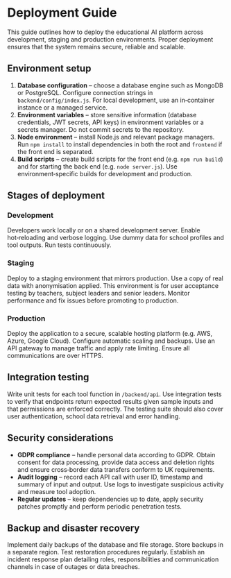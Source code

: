# Deployment Guide

This guide outlines how to deploy the educational AI platform across development, staging and production environments. Proper deployment ensures that the system remains secure, reliable and scalable.

## Environment setup

1. **Database configuration** – choose a database engine such as MongoDB or PostgreSQL. Configure connection strings in `backend/config/index.js`. For local development, use an in‑container instance or a managed service.
2. **Environment variables** – store sensitive information (database credentials, JWT secrets, API keys) in environment variables or a secrets manager. Do not commit secrets to the repository.
3. **Node environment** – install Node.js and relevant package managers. Run `npm install` to install dependencies in both the root and `frontend` if the front end is separated.
4. **Build scripts** – create build scripts for the front end (e.g. `npm run build`) and for starting the back end (e.g. `node server.js`). Use environment‑specific builds for development and production.

## Stages of deployment

### Development

Developers work locally or on a shared development server. Enable hot‑reloading and verbose logging. Use dummy data for school profiles and tool outputs. Run tests continuously.

### Staging

Deploy to a staging environment that mirrors production. Use a copy of real data with anonymisation applied. This environment is for user acceptance testing by teachers, subject leaders and senior leaders. Monitor performance and fix issues before promoting to production.

### Production

Deploy the application to a secure, scalable hosting platform (e.g. AWS, Azure, Google Cloud). Configure automatic scaling and backups. Use an API gateway to manage traffic and apply rate limiting. Ensure all communications are over HTTPS.

## Integration testing

Write unit tests for each tool function in `/backend/api`. Use integration tests to verify that endpoints return expected results given sample inputs and that permissions are enforced correctly. The testing suite should also cover user authentication, school data retrieval and error handling.

## Security considerations

* **GDPR compliance** – handle personal data according to GDPR. Obtain consent for data processing, provide data access and deletion rights and ensure cross‑border data transfers conform to UK requirements.
* **Audit logging** – record each API call with user ID, timestamp and summary of input and output. Use logs to investigate suspicious activity and measure tool adoption.
* **Regular updates** – keep dependencies up to date, apply security patches promptly and perform periodic penetration tests.

## Backup and disaster recovery

Implement daily backups of the database and file storage. Store backups in a separate region. Test restoration procedures regularly. Establish an incident response plan detailing roles, responsibilities and communication channels in case of outages or data breaches.